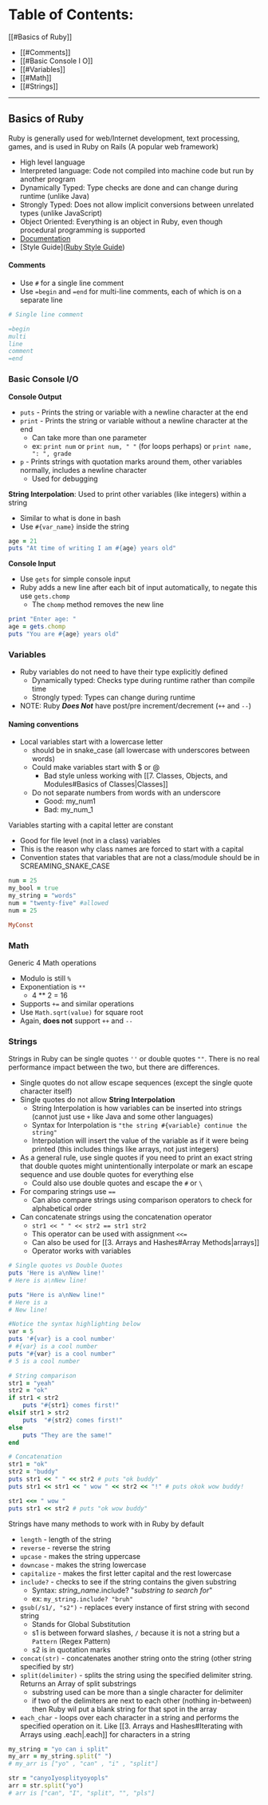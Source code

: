# Table of Contents:
[[#Basics of Ruby]]
- [[#Comments]]
- [[#Basic Console I O]]
- [[#Variables]]
- [[#Math]]
- [[#Strings]]

---

## Basics of Ruby
Ruby is generally used for web/Internet development, text processing, games, and is used in Ruby on Rails (A popular web framework)
- High level language
- Interpreted language: Code not compiled into machine code but run by another program
- Dynamically Typed: Type checks are done and can change during runtime (unlike Java)
- Strongly Typed: Does not allow implicit conversions between unrelated types (unlike JavaScript)
- Object Oriented: Everything is an object in Ruby, even though procedural programming is supported
- [Documentation](https://ruby-doc.org/)
- [Style Guide]([Ruby Style Guide](https://rubystyle.guide/))

#### Comments
- Use `#` for a single line comment
- Use `=begin` and `=end` for multi-line comments, each of which is on a separate line

```rb
# Single line comment

=begin
multi
line
comment
=end
```

### Basic Console I/O
**Console Output**
- `puts` - Prints the string or variable with a newline character at the end
- `print` - Prints the string or variable without a newline character at the end
	- Can take more than one parameter
	- ex: `print num` or `print num, " "` (for loops perhaps) or `print name, ": ", grade`
- `p` - Prints strings with quotation marks around them, other variables normally, includes a newline character 
	- Used for debugging

**String Interpolation**: Used to print other variables (like integers) within a string
- Similar to what is done in bash
- Use  `#{var_name}` inside the string

```rb
age = 21
puts "At time of writing I am #{age} years old"
```

**Console Input**
- Use `gets` for simple console input
- Ruby adds a new line after each bit of input automatically, to negate this use `gets.chomp`
	- The `chomp` method removes the new line

```rb
print "Enter age: "
age = gets.chomp
puts "You are #{age} years old"
```
### Variables
- Ruby variables do not need to have their type explicitly defined
	- Dynamically typed: Checks type during runtime rather than compile time
	- Strongly typed: Types can change during runtime
- NOTE: Ruby ***Does Not*** have post/pre increment/decrement (`++` and `--`)

#### Naming conventions
- Local variables start with a lowercase letter 
	- should be in snake_case (all lowercase with underscores between words)
	- Could make variables start with $ or @
		- Bad style unless working with [[7. Classes, Objects, and Modules#Basics of Classes|Classes]]
	- Do not separate numbers from words with an underscore
		- Good: my_num1
		- Bad: my_num_1

Variables starting with a capital letter are constant
- Good for file level (not in a class) variables
- This is the reason why class names are forced to start with a capital
- Convention states that variables that are not a class/module should be in SCREAMING_SNAKE_CASE

```rb
num = 25
my_bool = true
my_string = "words"
num = "twenty-five" #allowed
num = 25 

MyConst
```

### Math
Generic 4 Math operations
- Modulo is still `%`
- Exponentiation is `**`
	- 4 ** 2 = 16
- Supports `+=` and similar operations
- Use `Math.sqrt(value)` for square root
- Again, **does not** support `++` and `--`

### Strings
Strings in Ruby can be single quotes `''` or double quotes `""`. There is no real performance impact between the two, but there are differences.
- Single quotes do not allow escape sequences (except the single quote character itself)
- Single quotes do not allow **String Interpolation**
	- String Interpolation is how variables can be inserted into strings (cannot just use `+` like Java and some other languages)
	- Syntax for Interpolation is `"the string #{variable} continue the string"`
	- Interpolation will insert the value of the variable as if it were being printed (this includes things like arrays, not just integers)
- As a general rule, use single quotes if you need to print an exact string that double quotes might unintentionally interpolate or mark an escape sequence and use double quotes for everything else
	- Could also use double quotes and escape the `#` or `\` 
- For comparing strings use `==`
	- Can also compare strings using comparison operators to check for alphabetical order
- Can concatenate strings using the concatenation operator
	- `str1 << " " << str2 == str1 str2`
	- This operator can be used with assignment `<<=`
	- Can also be used for [[3. Arrays and Hashes#Array Methods|arrays]]
	- Operator works with variables

```rb
# Single quotes vs Double Quotes
puts 'Here is a\nNew line!' 
# Here is a\nNew line!

puts "Here is a\nNew line!" 
# Here is a 
# New line!

#Notice the syntax highlighting below
var = 5
puts '#{var} is a cool number'
# #{var} is a cool number
puts "#{var} is a cool number"
# 5 is a cool number

# String comparison
str1 = "yeah"
str2 = "ok"
if str1 < str2
	puts "#{str1} comes first!"
elsif str1 > str2
	puts  "#{str2} comes first!"
else
	puts "They are the same!"
end

# Concatenation
str1 = "ok"
str2 = "buddy"
puts str1 << " " << str2 # puts "ok buddy"
puts str1 << str1 << " wow " << str2 << "!" # puts okok wow buddy!

str1 <<= " wow " 
puts str1 << str2 # puts "ok wow buddy"
```

Strings have many methods to work with in Ruby by default
- `length` - length of the string
- `reverse` - reverse the string
- `upcase` - makes the string uppercase
- `downcase` - makes the string lowercase
- `capitalize` - makes the first letter capital and the rest lowercase
- `include?` - checks to see if the string contains the given substring
	- Syntax: *string_name*.include? "*substring to search for*"
	- ex: `my_string.include? "bruh"`
- `gsub(/s1/, "s2")` - replaces every instance of first string with second string
	- Stands for Global Substitution
	- s1 is between forward slashes, `/` because it is not a string but a `Pattern` (Regex Pattern)
	- s2 is in quotation marks
- `concat(str)` - concatenates another string onto the string (other string specified by str)
- `split(delimiter)` - splits the string using the specified delimiter string. Returns an Array of split substrings
	- substring used can be more than a single character for delimiter
	- if two of the delimiters are next to each other (nothing in-between) then Ruby wil put a blank string for that spot in the array
- `each_char` - loops over each character in a string and performs the specified operation on it. Like [[3. Arrays and Hashes#Iterating with Arrays using .each|.each]] for characters in a string
```rb
my_string = "yo can i split"
my_arr = my_string.split(" ")
# my_arr is ["yo" , "can" , "i" , "split"]

str = "canyoIyosplityoyopls"
arr = str.split("yo")
# arr is ["can", "I", "split", "", "pls"]
```
